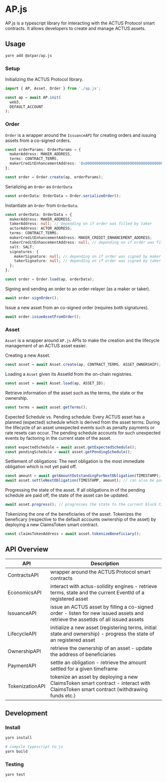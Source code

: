 # AP.js

AP.js is a typescript library for interacting with the ACTUS Protocol smart contracts. 
It allows developers to create and manage ACTUS assets.

## Usage

```sh
yarn add @atpar/ap.js 
```

### Setup
Initializing the ACTUS Protocol library.
```ts
import { AP, Asset, Order } from './ap.js';

const ap = await AP.init(
  web3, 
  DEFAULT_ACCOUNT
);
```

### Order
`Order` is a wrapper around the `IssuanceAPI` for creating orders and issuing assets from a co-signed orders.
```ts
const orderParams: OrderParams = {
  makerAddress: MAKER_ADDRESS,
  terms: CONTRACT_TERMS,
  makerCreditEnhancementAddress: '0x0000000000000000000000000000000000000000'
};

const order = Order.create(ap, orderParams);
```

Serializing an `Order` as `OrderData`
```ts
const orderData: OrderData = Order.serializeOrder();
```

Instantiate an `Order` from `OrderData`.
```ts
const orderData: OrderData = {
  makerAddress: MAKER_ADDRESS;
  takerAddress: null; // depending on if order was filled by taker
  actorAddress: ACTOR_ADDRESS;
  terms: CONTRACT_TERMS;
  makerCreditEnhancementAddress: MAKER_CREDIT_ENHANCEMENT_ADDRESS;
  takerCreditEnhancementAddress: null; // depending on if order was filled by taker
  salt: SALT;
  signatures: {
    makerSignature: null; // depending on if order was signed by maker
    takerSignature: null; // depending on if order was signed by taker
  };
};

const order = Order.load(ap, orderData);
```

Signing and sending an order to an order-relayer (as a maker or taker).
```ts
await order.signOrder();
```

Issue a new asset from an co-signed order (requires both signatures).
```ts
await order.issueAssetFromOrder();
```

### Asset
`Asset` is a wrapper around `AP.js` APIs to make the creation and the lifecycle management of an ACTUS asset easier.

Creating a new Asset.
```ts
const asset = await Asset.create(ap, CONTRACT_TERMS, ASSET_OWNERSHIP);
```

Loading a `Asset` given its AssetId from the on-chain registries.
```ts
const asset = await Asset.load(ap, ASSET_ID);
```

Retrieve information of the asset such as the terms, the state or the ownership.
```ts
const terms = await asset.getTerms();
```

Expected Schedule vs. Pending schedule:
Every ACTUS asset has a planned (expected) schedule 
which is derived from the asset terms. During the lifecycle of an asset unexpected events
such as penalty payments or rate resets can occur. The pending schedule accounts for such unexpected events 
by factoring in the current state of the asset.
```ts
const expectedSchedule = await asset.getExpectedSchedule();
const pendingSchedule = await asset.getPendingSchedule();
```

Settlement of obligations: The next obligation is the most immediate obligation which is not yet paid off.
```ts
const amount = await getAmountOutstandingForNextObligation(TIMESTAMP);
await asset.settleNextObligation(TIMESTAMP, amount); // can also be partially paid off
```

Progressing the state of the asset. If all obligations in of the pending schedule are paid off, 
the state of the asset can be updated.
```ts
await asset.progress(); // progresses the state to the current block timestamp
```

Tokenizing the one of the beneficiaries of the asset. 
Tokenizes the beneficary (respective to the default accounts ownership of the asset) 
by deploying a new ClaimsToken smart contract.
```ts
const claimsTokenAddress = await asset.tokenizeBeneficiary();
```


## API Overview
| API             | Description                                                                                                                         |
|-----------------|-------------------------------------------------------------------------------------------------------------------------------------|
| ContractsAPI    | wrapper around the ACTUS Protocol smart contracts                                                                                   |
| EconomicsAPI    | interact with actus-solidity engines - retrieve terms, state and the current EventId of a registered asset                          |
| IssuanceAPI     | issue an ACTUS asset by filling a co-signed order - listen for new issued assets and retrieve the assetIds of all issued assets     |
| LifecycleAPI    | initialize a new asset (registering terms, initial state and ownership) - progress the state of an registered asset                 |
| OwnershipAPI    | retrieve the ownership of an asset - update the address of beneficiaries                                                            |
| PaymentAPI      | settle an obligation - retrieve the amount settled for a given timeframe                                                            |
| TokenizationAPI | tokenize an asset by deploying a new ClaimsToken smart contract - interact with ClaimsToken smart contract (withdrawing funds etc.) |

## Development

### Install
```sh
yarn install

# compile typescript to js
yarn build
```

### Testing
```sh
yarn test
```
